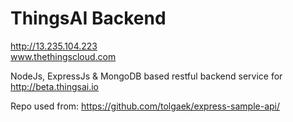 # ThingsAI Backend
http://13.235.104.223   
www.thethingscloud.com

NodeJs, ExpressJs & MongoDB based restful backend service for http://beta.thingsai.io

Repo used from: 
https://github.com/tolgaek/express-sample-api/